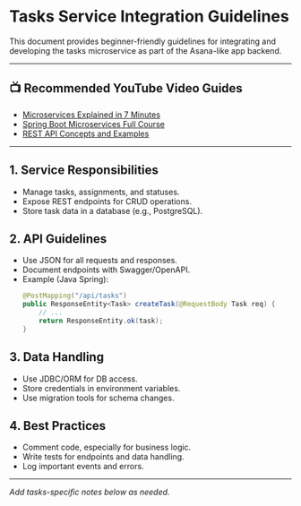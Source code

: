 # Tasks Service Integration Guidelines

This document provides beginner-friendly guidelines for integrating and developing the tasks microservice as part of the Asana-like app backend.

---

## 📺 Recommended YouTube Video Guides
- [Microservices Explained in 7 Minutes](https://www.youtube.com/watch?v=rv4LlmLmVWk)
- [Spring Boot Microservices Full Course](https://www.youtube.com/watch?v=KxqlJblhzfI)
- [REST API Concepts and Examples](https://www.youtube.com/watch?v=Q-BpqyOT3a8)

---

## 1. Service Responsibilities
- Manage tasks, assignments, and statuses.
- Expose REST endpoints for CRUD operations.
- Store task data in a database (e.g., PostgreSQL).

## 2. API Guidelines
- Use JSON for all requests and responses.
- Document endpoints with Swagger/OpenAPI.
- Example (Java Spring):
  ```java
  @PostMapping("/api/tasks")
  public ResponseEntity<Task> createTask(@RequestBody Task req) {
      // ...
      return ResponseEntity.ok(task);
  }
  ```

## 3. Data Handling
- Use JDBC/ORM for DB access.
- Store credentials in environment variables.
- Use migration tools for schema changes.

## 4. Best Practices
- Comment code, especially for business logic.
- Write tests for endpoints and data handling.
- Log important events and errors.

---

*Add tasks-specific notes below as needed.*
